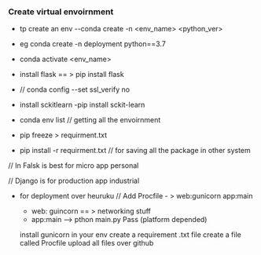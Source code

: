 ### Create virtual envoirnment

- tp create an env --conda create -n <env_name> <python_ver>

- eg conda create -n deployment python==3.7

- conda activate <env_name>

- install flask == > pip install flask

- // conda config --set ssl_verify no

- install sckitlearn -pip install sckit-learn

- conda env list // getting all the envoirnment

- pip freeze > <fileName>requirment.txt</FileName>

- pip install -r requirment.txt // for saving all the package in other system

// In Falsk is best for micro app personal

// Django is for production app industrial

- for deployment over heuruku
  // Add Procfile - > web:gunicorn app:main

  - web: guincorn == > networking stuff
  - app:main --> pthon main.py Pass (platform depended)

  install gunicorn in your env
  create a requirement .txt file
  create a file called Procfile
  upload all files over github
